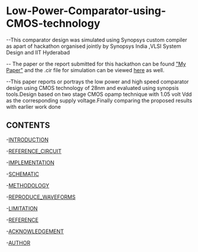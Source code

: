 # Low-Power-Comparator-using-CMOS-technology
--This comparator design was simulated using Synopsys custom compiler as apart of hackathon organised jointly by Synopsys India ,VLSI System Design and IIT Hyderabad

-- The paper or the report submitted for this hackathon can be found ["My Paper"](https://github.com/Debjyoti-Banerjee/Low-Power-Comparator-using-CMOS-technology/blob/main/Debjyoti_comparator_hackathon.pdf)  and the .cir file for simulation can be viewed [here](https://github.com/Debjyoti-Banerjee/Low-Power-Comparator-using-CMOS-technology/blob/main/netlist.cir.pdf) as well.


--This paper reports or portrays the low power and
high speed comparator design using CMOS technology of 28nm
and evaluated using synopsis tools.Design based on two stage
CMOS opamp technique with 1.05 volt Vdd as the corresponding supply voltage.Finally comparing the proposed results with
earlier work done


## CONTENTS

-[INTRODUCTION](#INTRODUCTION)

-[REFERENCE_CIRCUIT](#REFERENCE_CIRCUIT)

-[IMPLEMENTATION](#IMPLEMENTATION)

-[SCHEMATIC](#SCHEMATIC)

-[METHODOLOGY](#METHODOLOGY)

-[REPRODUCE_WAVEFORMS](#REPRODUCE_WAVEFORMS)

-[LIMITATION](#LIMITATION)

-[REFERENCE](#REFERENCE)

-[ACKNOWLEDGEMENT](#ACKNOWLEDGEMENT)

-[AUTHOR](#AUTHOR)
